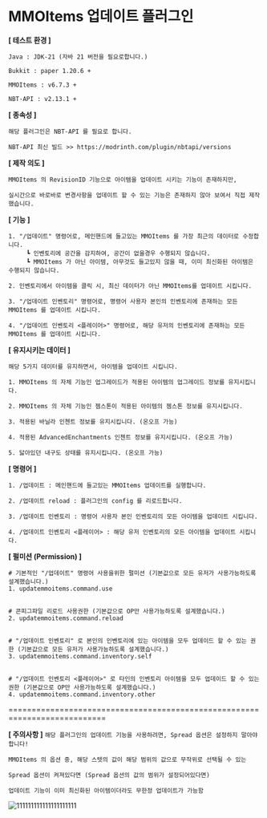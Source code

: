 # MMOItems 업데이트 플러그인

**[ 테스트 환경 ]**
```
Java : JDK-21 (자바 21 버전을 필요로합니다.)

Bukkit : paper 1.20.6 +

MMOItems : v6.7.3 +

NBT-API : v2.13.1 +
```

**[ 종속성 ]**
```
해당 플러그인은 NBT-API 를 필요로 합니다.

NBT-API 최신 빌드 >> https://modrinth.com/plugin/nbtapi/versions
```

**[ 제작 의도 ]**
```
MMOItems 의 RevisionID 기능으로 아이템을 업데이트 시키는 기능이 존재하지만,

실시간으로 바로바로 변경사항을 업데이트 할 수 있는 기능은 존재하지 않아 보여서 직접 제작했습니다.
```

**[ 기능 ]**
```
1. "/업데이트" 명령어로, 메인핸드에 들고있는 MMOItems 를 가장 최근의 데이터로 수정합니다.
     ┗ 인벤토리에 공간을 감지하여, 공간이 없을경우 수행되지 않습니다. 
     ┗ MMOItems 가 아닌 아이템, 아무것도 들고있지 않을 때, 이미 최신화된 아이템은 수행되지 않습니다.

2. 인벤토리에서 아이템을 클릭 시, 최신 데이터가 아닌 MMOItems를 업데이트 시킵니다.

3. "/업데이트 인벤토리" 명령어로, 명령어 사용자 본인의 인벤토리에 존재하는 모든 MMOItems 를 업데이트 시킵니다.

4. "/업데이트 인벤토리 <플레이어>" 명령어로, 해당 유저의 인벤토리에 존재하는 모든 MMOItems 를 업데이트 시킵니다.
```

**[ 유지시키는 데이터 ]**
```
해당 5가지 데이터를 유지하면서, 아이템을 업데이트 시킵니다.

1. MMOItems 의 자체 기능인 업그레이드가 적용된 아이템의 업그레이드 정보를 유지시킵니다.

2. MMOItems 의 자체 기능인 젬스톤이 적용된 아이템의 젬스톤 정보를 유지시킵니다.

3. 적용된 바닐라 인첸트 정보를 유지시킵니다. (온오프 가능)

4. 적용된 AdvancedEnchantments 인첸트 정보를 유지시킵니다. (온오프 가능)

5. 닳아있던 내구도 상태를 유지시킵니다. (온오프 가능)
```

**[ 명령어 ]**
```
1. /업데이트 : 메인핸드에 들고있는 MMOItems 업데이트를 실행합니다.

2. /업데이트 reload : 플러그인의 config 를 리로드합니다.

3. /업데이트 인벤토리 : 명령어 사용자 본인 인벤토리의 모든 아이템을 업데이트 시킵니다.

4. /업데이트 인벤토리 <플레이어> : 해당 유저 인벤토리의 모든 아이템을 업데이트 시킵니다.
```

**[ 펄미션 (Permission) ]**
```
# 기본적인 "/업데이트" 명령어 사용을위한 펄미션 (기본값으로 모든 유저가 사용가능하도록 설계했습니다.)
1. updatemmoitems.command.use


# 콘피그파일 리로드 사용권한 (기본값으로 OP만 사용가능하도록 설계했습니다.)
2. updatemmoitems.command.reload


# "/업데이트 인벤토리" 로 본인의 인벤토리에 있는 아이템을 모두 업데이드 할 수 있는 권한 (기본값으로 모든 유저가 사용가능하도록 설계했습니다.)
3. updatemmoitems.command.inventory.self


# "/업데이트 인벤토리 <플레이어>" 로 타인의 인벤토리 아이템을 모두 업데이드 할 수 있는 권한 (기본값으로 OP만 사용가능하도록 설계했습니다.)
4. updatemmoitems.command.inventory.other
```

===========================================================================

**[ 주의사항 ]**
``해당 플러그인의 업데이트 기능을 사용하려면, Spread 옵션은 설정하지 말아야 합니다!``
```
MMOItems 의 옵션 중, 해당 스텟의 값이 해당 범위의 값으로 무작위로 선택될 수 있는

Spread 옵션이 켜져있다면 (Spread 옵션의 값의 범위가 설정되어있다면) 

업데이트 기능이 이미 최신화된 아이템이더라도 무한정 업데이트가 가능함
```
![111111111111111111111](https://github.com/bl9ckSapphire/updateMMOItems/assets/71931968/92021a3c-b50b-404a-8ee0-72de2bb2d472)
